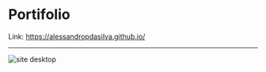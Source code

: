 # Portifolio   
Link: https://alessandropdasilva.github.io/ 
<hr>
<img src="demo/gif1.gif" alt="site desktop">
